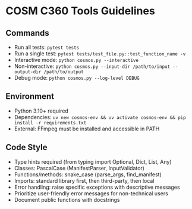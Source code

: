 # COSM C360 Tools Guidelines

## Commands
- Run all tests: `pytest tests`
- Run a single test: `pytest tests/test_file.py::test_function_name -v`
- Interactive mode: `python cosmos.py --interactive`
- Non-interactive: `python cosmos.py --input-dir /path/to/input --output-dir /path/to/output`
- Debug mode: `python cosmos.py --log-level DEBUG`

## Environment
- Python 3.10+ required
- Dependencies: `uv new cosmos-env && uv activate cosmos-env && pip install -r requirements.txt`
- External: FFmpeg must be installed and accessible in PATH

## Code Style
- Type hints required (from typing import Optional, Dict, List, Any)
- Classes: PascalCase (ManifestParser, InputValidator)
- Functions/methods: snake_case (parse_args, find_manifest)
- Imports: standard library first, then third-party, then local
- Error handling: raise specific exceptions with descriptive messages
- Prioritize user-friendly error messages for non-technical users
- Document public functions with docstrings